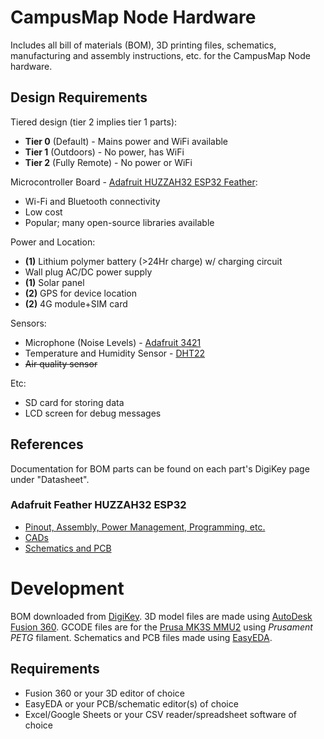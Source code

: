 # CampusMap Node Hardware

Includes all bill of materials (BOM), 3D printing files, schematics, manufacturing and assembly instructions, etc. for the CampusMap Node hardware.

## Design Requirements

Tiered design (tier 2 implies tier 1 parts):
- **Tier 0** (Default) - Mains power and WiFi available
- **Tier 1** (Outdoors) - No power, has WiFi
- **Tier 2** (Fully Remote) - No power or WiFi

Microcontroller Board - [Adafruit HUZZAH32 ESP32 Feather](https://www.adafruit.com/product/3405):
- Wi-Fi and Bluetooth connectivity
- Low cost
- Popular; many open-source libraries available

Power and Location:
- **(1)** Lithium polymer battery (>24Hr charge) w/ charging circuit
- Wall plug AC/DC power supply
- **(1)** Solar panel
- **(2)** GPS for device location 
- **(2)** 4G module+SIM card

Sensors:
- Microphone (Noise Levels) - [Adafruit 3421](https://www.adafruit.com/product/3421)
- Temperature and Humidity Sensor - [DHT22](https://www.adafruit.com/product/385)
- ~~Air quality sensor~~

Etc:
- SD card for storing data
- LCD screen for debug messages

## References

Documentation for BOM parts can be found on each part's DigiKey page under "Datasheet".

### Adafruit Feather HUZZAH32 ESP32

- [Pinout, Assembly, Power Management, Programming, etc.](https://learn.adafruit.com/adafruit-huzzah32-esp32-feather)
- [CADs](https://github.com/adafruit/Adafruit_CAD_Parts/tree/master/3405%20ESP32%20Feather%20HUZZAH)
- [Schematics and PCB](https://github.com/adafruit/Adafruit-HUZZAH32-ESP32-Feather-PCB)

# Development

BOM downloaded from [DigiKey](https://www.digikey.ca). 3D model files are made using [AutoDesk Fusion 360](https://shop.prusa3d.com/en/3d-printers/181-original-prusa-i3-mk3s-3d-printer.html). GCODE files are for the [Prusa MK3S MMU2](https://shop.prusa3d.com/en/3d-printers/181-original-prusa-i3-mk3s-3d-printer.html) using *Prusament PETG* filament. Schematics and PCB files made using [EasyEDA](https://easyeda.com/).

## Requirements

- Fusion 360 or your 3D editor of choice
- EasyEDA or your PCB/schematic editor(s) of choice
- Excel/Google Sheets or your CSV reader/spreadsheet software of choice